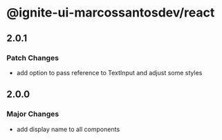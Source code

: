# @ignite-ui-marcossantosdev/react

## 2.0.1

### Patch Changes

- add option to pass reference to TextInput and adjust some styles

## 2.0.0

### Major Changes

- add display name to all components
